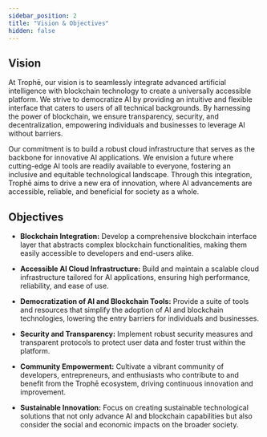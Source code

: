 ```yaml
---
sidebar_position: 2
title: "Vision & Objectives"
hidden: false
---
```


## Vision

At Trophē, our vision is to seamlessly integrate advanced artificial intelligence with blockchain technology to create a universally accessible platform. We strive to democratize AI by providing an intuitive and flexible interface that caters to users of all technical backgrounds. By harnessing the power of blockchain, we ensure transparency, security, and decentralization, empowering individuals and businesses to leverage AI without barriers.

Our commitment is to build a robust cloud infrastructure that serves as the backbone for innovative AI applications. We envision a future where cutting-edge AI tools are readily available to everyone, fostering an inclusive and equitable technological landscape. Through this integration, Trophē aims to drive a new era of innovation, where AI advancements are accessible, reliable, and beneficial for society as a whole.

## Objectives

- **Blockchain Integration:** Develop a comprehensive blockchain interface layer that abstracts complex blockchain functionalities, making them easily accessible to developers and end-users alike.

- **Accessible AI Cloud Infrastructure:** Build and maintain a scalable cloud infrastructure tailored for AI applications, ensuring high performance, reliability, and ease of use.

- **Democratization of AI and Blockchain Tools:** Provide a suite of tools and resources that simplify the adoption of AI and blockchain technologies, lowering the entry barriers for individuals and businesses.

- **Security and Transparency:** Implement robust security measures and transparent protocols to protect user data and foster trust within the platform.

- **Community Empowerment:** Cultivate a vibrant community of developers, entrepreneurs, and enthusiasts who contribute to and benefit from the Trophē ecosystem, driving continuous innovation and improvement.

- **Sustainable Innovation:** Focus on creating sustainable technological solutions that not only advance AI and blockchain capabilities but also consider the social and economic impacts on the broader society.
